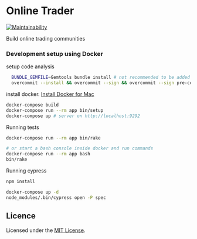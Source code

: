 # Online Trader

[![Maintainability](https://api.codeclimate.com/v1/badges/a9e233125e997a03e374/maintainability)](https://codeclimate.com/github/grantspeelman/online_trader/maintainability)

Build online trading communities

### Development setup using Docker

setup code analysis 

```bash
  BUNDLE_GEMFILE=Gemtools bundle install # not recommended to be added to Gemfile
  overcommit --install && overcommit --sign && overcommit --sign pre-commit
```

install docker. [Install Docker for Mac](https://docs.docker.com/docker-for-mac/install/)

```bash
docker-compose build
docker-compose run --rm app bin/setup
docker-compose up # server on http://localhost:9292
```

Running tests
```bash
docker-compose run --rm app bin/rake

# or start a bash console inside docker and run commands
docker-compose run --rm app bash
bin/rake
```

Running cypress
```bash
npm install

docker-compose up -d
node_modules/.bin/cypress open -P spec
```

## Licence

Licensed under the [MIT License](LICENCE.md).